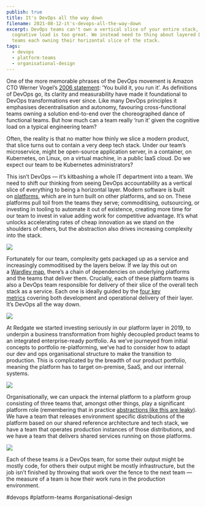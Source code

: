 ```yaml
---
publish: true
title: It's DevOps all the way down
filename: 2021-08-12-it's-devops-all-the-way-down
excerpt: DevOps teams can't own a vertical slice of your entire stack, the
  cognative load is too great. We instead need to thing about layered DevOps
  teams each owning their horizontal slice of the stack.
tags:
  - devops
  - platform-teams
  - organisational-design
---
```


One of the more memorable phrases of the DevOps movement is Amazon CTO Werner Vogel’s [2006 statement](https://queue.acm.org/detail.cfm?id=1142065): ‘You build it, you run it’. As definitions of DevOps go, its clarity and measurability have made it foundational to DevOps transformations ever since. Like many DevOps principles it emphasises decentralisation and autonomy, favouring cross-functional teams owning a solution end-to-end over the choreographed dance of functional teams. But how much can a team really ‘run it’ given the cognitive load on a typical engineering team?

Often, the reality is that no matter how thinly we slice a modern product, that slice turns out to contain a very deep tech stack. Under our team’s microservice, might be open-source application server, in a container, on Kubernetes, on Linux, on a virtual machine, in a public IaaS cloud. Do we expect our team to be Kubernetes administrators?

This isn’t DevOps — it’s kitbashing a whole IT department into a team. We need to shift our thinking from seeing DevOps accountability as a vertical slice of everything to being a horizontal layer. Modern software is built on [platforms](https://teamtopologies.com/), which are in turn built on other platforms, and so on. These platforms pull toil from the teams they serve; commoditising, outsourcing, or investing in tooling to automate it out of existence, creating more time for our team to invest in value adding work for competitive advantage. It’s what unlocks accelerating rates of cheap innovation as we stand on the shoulders of others, but the abstraction also drives increasing complexity into the stack.

![](https://miro.medium.com/max/1400/1*1zwYo08KCX3wPxYgP4otMg.png)

Fortunately for our team, complexity gets packaged up as a service and increasingly commoditised by the layers below. If we lay this out on a [Wardley map](https://medium.com/ingeniouslysimple/map-camp-2019-37545bb3dcb4), there’s a chain of dependencies on underlying platforms and the teams that deliver them. Crucially, each of these platform teams is also a DevOps team responsible for delivery of their slice of the overall tech stack as a service. Each one is ideally guided by the [four key metrics](https://medium.com/ingeniouslysimple/forget-dumb-productivity-measures-focus-on-software-delivery-performance-with-the-four-key-3ad0e045e5b8) covering both development and operational delivery of their layer. It’s DevOps all the way down.

![](https://miro.medium.com/max/1400/1*k2bvS_uic7eeG5vU7Uex5w.png)

At Redgate we started investing seriously in our platform layer in 2019, to underpin a business transformation from highly decoupled product teams to an integrated enterprise-ready portfolio. As we’ve journeyed from initial concepts to portfolio re-platforming, we’ve had to consider how to adapt our dev and ops organisational structure to make the transition to production. This is complicated by the breadth of our product portfolio, meaning the platform has to target on-premise, SaaS, and our internal systems.

![](https://miro.medium.com/max/1400/1*h7gXxzXtvbBaHkSoPmUU_g.png)

Organisationally, we can unpack the internal platform to a platform group consisting of three teams that, amongst other things, play a significant platform role (remembering that in practice [abstractions like this are leaky](https://www.joelonsoftware.com/2002/11/11/the-law-of-leaky-abstractions/)). We have a team that releases environment specific distributions of the platform based on our shared reference architecture and tech stack, we have a team that operates production instances of those distributions, and we have a team that delivers shared services running on those platforms.

![](https://miro.medium.com/max/1400/1*uC7dQX0_wKC0jp4p0ynHgg.png)

Each of these teams _is_ a DevOps team, for some their output might be mostly code, for others their output might be mostly infrastructure, but the job isn’t finished by throwing that work over the fence to the next team — the measure of a team is how their work runs in the production environment.

#devops #platform-teams #organisational-design 